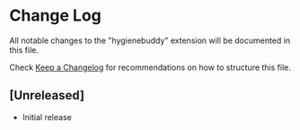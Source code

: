 # Change Log

All notable changes to the "hygienebuddy" extension will be documented in this file.

Check [Keep a Changelog](http://keepachangelog.com/) for recommendations on how to structure this file.

## [Unreleased]

- Initial release